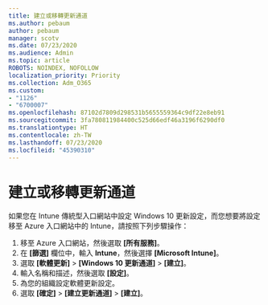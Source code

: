 ```yaml
---
title: 建立或移轉更新通道
ms.author: pebaum
author: pebaum
manager: scotv
ms.date: 07/23/2020
ms.audience: Admin
ms.topic: article
ROBOTS: NOINDEX, NOFOLLOW
localization_priority: Priority
ms.collection: Adm_O365
ms.custom:
- "1126"
- "6700007"
ms.openlocfilehash: 87102d7809d298531b5655559364c9df22e8eb91
ms.sourcegitcommit: 3fa780811984400c525d66edf46a3196f6290df0
ms.translationtype: HT
ms.contentlocale: zh-TW
ms.lasthandoff: 07/23/2020
ms.locfileid: "45390310"
---
```

# <a name="create-or-migrate-update-rings"></a>建立或移轉更新通道

如果您在 Intune 傳統型入口網站中設定 Windows 10 更新設定，而您想要將設定移至 Azure 入口網站中的 Intune，請按照下列步驟操作：

1.  移至 Azure 入口網站，然後選取 **[所有服務]**。
2.  在 **[篩選]** 欄位中，輸入 **Intune**，然後選擇 **[Microsoft Intune]**。
3.  選取 **[軟體更新]**  >  **[Windows 10 更新通道]**  >  **[建立]**。
4.  輸入名稱和描述，然後選取 **[設定]**。
5.  為您的組織設定軟體更新設定。
6.  選取 **[確定]** > **[建立更新通道]** > **[建立]**。